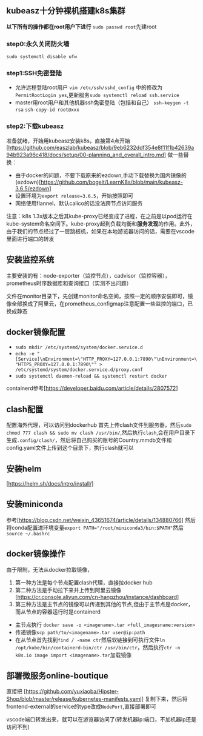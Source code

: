 ## kubeasz十分钟裸机搭建k8s集群
**以下所有的操作都在root用户下进行**
`sudo passwd root`先建root
### step0:永久关闭防火墙
`sudo systemctl disable ufw`
### step1:SSH免密登陆
- 允许远程登陆root用户
  `vim /etc/ssh/sshd_config` 中的修改为 `PermitRootLogin yes`,更新服务`sudo systemctl reload ssh.service`
- master用root用户和其他机器ssh免密登陆（包括和自己）
  `ssh-keygen -t rsa`
  `ssh-copy-id root@xxx`

### step2:下载kubeasz
准备就绪，开始用kubeasz安装k8s，直接第4点开始[https://github.com/easzlab/kubeasz/blob/9eb6232ddf354e8f11f1b42639a94b923a96c418/docs/setup/00-planning_and_overall_intro.md]
做一些替换：
- 由于docker的问题，不要下载原来的ezdown,手动下载替换为国内镜像的(ezdown)[https://github.com/bogeit/LearnK8s/blob/main/kubeasz-3.6.5/ezdown]
- 设置环境为`export release=3.6.5`，开始按照即可
- 网络使用flannel，默认calico的话没法跨节点访问服务

注意：k8s 1.3x版本之后其kube-proxy已经变成了进程，在之前是以pod运行在kube-system命名空间下。kube-proxy起到负载均衡和**服务发现**的作用。此外，由于我们的节点经过了一层跳板机，如果在本地游览器访问的话，需要在vscode里面进行端口的转发

## 安装监控系统
主要安装的有：node-exporter（监控节点），cadvisor（监控容器），prometheus时序数据库和查询接口（实测不出问题）

文件在monitor目录下，先创建monitor命名空间，按照一定的顺序安装即可，镜像全部换成了阿里云，在prometheus_configmap注意配置一些监控的端口，已换成静态

## docker镜像配置
- `sudo mkdir /etc/systemd/system/docker.service.d`
- `echo -e "[Service]\nEnvironment=\"HTTP_PROXY=127.0.0.1:7890\"\nEnvironment=\"HTTPS_PROXY=127.0.0.1:7890\"" > /etc/systemd/system/docker.service.d/proxy.conf`
- `sudo systemctl daemon-reload && systemctl restart docker`

containerd参考[https://developer.baidu.com/article/details/2807572]

## clash配置
配置海外代理，可以访问到dockerhub
首先上传clash文件到服务器，然后`sudo chmod 777 clash && sudo mv clash /usr/bin/`,然后执行`clash`,会在用户目录下生成`.config/clash/`，然后将自己购买的账号的Country.mmdb文件和config.yaml文件上传到这个目录下，执行clash就可以 

## 安装helm
[https://helm.sh/docs/intro/install/]
## 安装miniconda
参考[https://blog.csdn.net/weixin_43651674/article/details/134880766]
然后将conda配置进环境变量`export PATH="/root/miniconda3/bin:$PATH"`然后`source ~/.bashrc`
## docker镜像操作
由于限制，无法从docker拉取镜像，
1. 第一种方法是每个节点配置clash代理，直接拉docker hub
2. 第二种方法是手动拉下来并上传到阿里云镜像[https://cr.console.aliyun.com/cn-hangzhou/instance/dashboard]
3. 第三种方法是主节点的镜像可以传递到其他的节点,但由于主节点是docker，而从节点的容器运行时是containerd
- 主节点执行 `docker save -o <imagename>.tar <full_imagesname:version>`
- 传递镜像`scp path/to/<imagename>.tar user@ip:path`
- 在从节点首先找到`find / -name ctr`然后软链接到可执行文件`ln /opt/kube/bin/containerd-bin/ctr /usr/bin/ctr`，然后执行`ctr -n k8s.io image import <imagename>.tar`加载镜像

## 部署微服务online-boutique
直接把 [https://github.com/yuxiaoba/Hipster-Shop/blob/master/release/kubernetes-manifests.yaml] 复制下来，然后将 frontend-external的service的type改成`NodePort`,直接部署即可

vscode端口转发出来，就可以在游览器访问了(转发机器ip:端口，不加机器ip还是访问不到)

